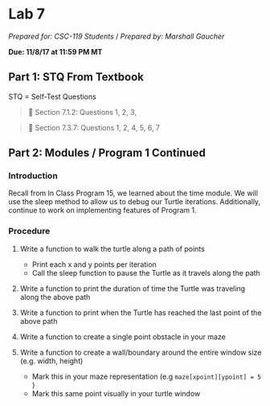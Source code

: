 # Lab 7
_Prepared for: CSC-119 Students_ /
_Prepared by: Marshall Gaucher_


**Due: 11/8/17 at 11:59 PM MT**

## Part 1: STQ From Textbook
STQ = Self-Test Questions

> :blue_book: Section 7.1.2: Questions 1, 2, 3,


> :blue_book: Section 7.3.7: Questions 1, 2, 4, 5, 6, 7

## Part 2: Modules / Program 1 Continued
### Introduction
Recall from In Class Program 15, we learned about the time module. We will use the sleep method to
allow us to debug our Turtle iterations. Additionally, continue to work on implementing features of
Program 1.

### Procedure
1. Write a function to walk the turtle along a path of points
    - Print each x and y points per iteration
    - Call the sleep function to pause the Turtle as it travels along the path
  
2. Write a function to print the duration of time the Turtle was traveling along the above path
3. Write a function to print when the Turtle has reached the last point of the above path
4. Write a function to create a single point obstacle in your maze
5. Write a function to create a wall/boundary around the entire window size (e.g. width, height)
   - Mark this in your maze representation (e.g ```maze[xpoint][ypoint] = 5``` )
   - Mark this same point visually in your turtle window
